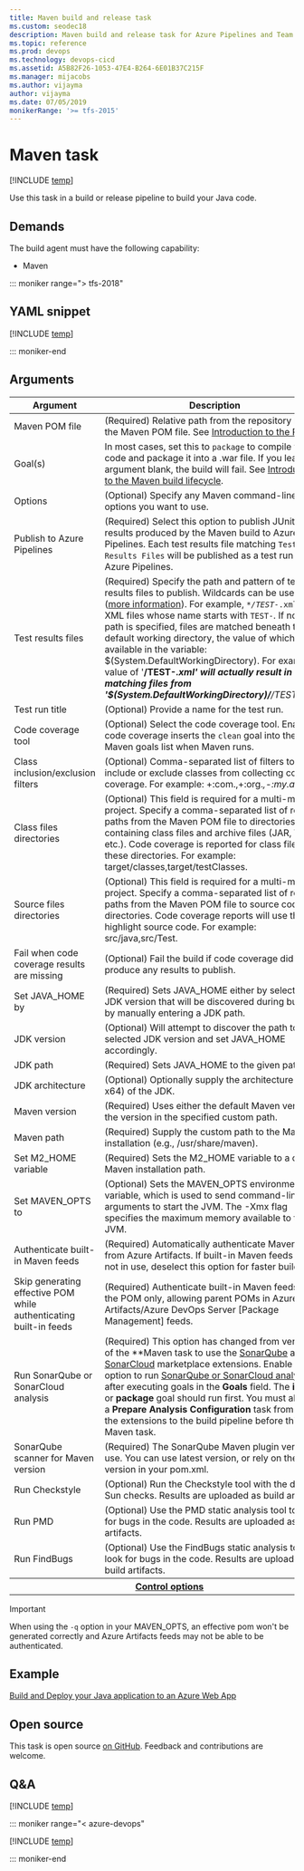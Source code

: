 ```yaml
---
title: Maven build and release task
ms.custom: seodec18
description: Maven build and release task for Azure Pipelines and Team Foundation Server (TFS)
ms.topic: reference
ms.prod: devops
ms.technology: devops-cicd
ms.assetid: A5B82F26-1053-47E4-B264-6E01B37C215F
ms.manager: mijacobs
ms.author: vijayma
author: vijayma
ms.date: 07/05/2019
monikerRange: '>= tfs-2015'
---
```



# Maven task

[!INCLUDE [temp](../../_shared/version-tfs-2015-rtm.md)]

Use this task in a build or release pipeline to build your Java code.

## Demands

The build agent must have the following capability:

 * Maven

::: moniker range="> tfs-2018"

## YAML snippet

[!INCLUDE [temp](../_shared/yaml/MavenV3.md)]

::: moniker-end

## Arguments

<table><thead><tr><th>Argument</th><th>Description</th></tr></thead>
<tr><td>Maven POM file</td><td>(Required) Relative path from the repository root to the Maven POM file. See <a href="http://maven.apache.org/guides/introduction/introduction-to-the-pom.html" data-raw-source="[Introduction to the POM](https://maven.apache.org/guides/introduction/introduction-to-the-pom.html)">Introduction to the POM</a>.</td></tr>
<tr><td>Goal(s)</td><td>In most cases, set this to <code>package</code> to compile your code and package it into a .war file. If you leave this argument blank, the build will fail. See <a href="http://maven.apache.org/guides/introduction/introduction-to-the-lifecycle.html" data-raw-source="[Introduction to the Maven build lifecycle](https://maven.apache.org/guides/introduction/introduction-to-the-lifecycle.html)">Introduction to the Maven build lifecycle</a>.</td></tr>
<tr><td>Options</td><td>(Optional) Specify any Maven command-line options you want to use.</td></tr>
<tr><td>Publish to Azure Pipelines</td><td>(Required) Select this option to publish JUnit test results produced by the Maven build to Azure Pipelines. Each test results file matching <code>Test Results Files</code> will be published as a test run in Azure Pipelines.</td></tr>
<tr><td>Test results files</td><td>(Required) Specify the path and pattern of test results files to publish. Wildcards can be used (<a href="https://go.microsoft.com/fwlink/?linkid=856077" data-raw-source="[more information](https://go.microsoft.com/fwlink/?linkid=856077)">more information</a>). For example, <code><em>*/TEST-</em>.xml</code> for all XML files whose name starts with <code>TEST-</code>. If no root path is specified, files are matched beneath the default working directory, the value of which is available in the variable: $(System.DefaultWorkingDirectory).  For example, a value of &#39;<strong>/TEST-<em>.xml&#39; will actually result in matching files from &#39;$(System.DefaultWorkingDirectory)/</strong>/TEST-<em>.xml&#39;.</td></tr>
<tr><td>Test run title</td><td>(Optional) Provide a name for the test run.</td></tr>
<tr><td>Code coverage tool</td><td>(Optional) Select the code coverage tool. Enabling code coverage inserts the <code>clean</code> goal into the Maven goals list when Maven runs.</td></tr>
<tr><td>Class inclusion/exclusion filters</td><td>(Optional) Comma-separated list of filters to include or exclude classes from collecting code coverage. For example: +:com.</em>,+:org.<em>,-:my.app</em>.<em>.</td></tr>
<tr><td>Class files directories</td><td>(Optional) This field is required for a multi-module project. Specify a comma-separated list of relative paths from the Maven POM file to directories containing class files and archive files (JAR, WAR, etc.). Code coverage is reported for class files in these directories. For example: target/classes,target/testClasses.</td></tr>
<tr><td>Source files directories</td><td>(Optional) This field is required for a multi-module project. Specify a comma-separated list of relative paths from the Maven POM file to source code directories. Code coverage reports will use these to highlight source code. For example: src/java,src/Test.</td></tr>
<tr><td>Fail when code coverage results are missing</td><td>(Optional) Fail the build if code coverage did not produce any results to publish.</td></tr>
<tr><td>Set JAVA_HOME by</td><td>(Required) Sets JAVA_HOME either by selecting a JDK version that will be discovered during builds or by manually entering a JDK path.</td></tr>
<tr><td>JDK version</td><td>(Optional) Will attempt to discover the path to the selected JDK version and set JAVA_HOME accordingly.</td></tr>
<tr><td>JDK path</td><td>(Required) Sets JAVA_HOME to the given path.</td></tr>
<tr><td>JDK architecture</td><td>(Optional) Optionally supply the architecture (x86, x64) of the JDK.</td></tr>
<tr><td>Maven version</td><td>(Required) Uses either the default Maven version or the version in the specified custom path.</td></tr>
<tr><td>Maven path</td><td>(Required) Supply the custom path to the Maven installation (e.g., /usr/share/maven).</td></tr>
<tr><td>Set M2_HOME variable</td><td>(Required) Sets the M2_HOME variable to a custom Maven installation path.</td></tr>
<tr><td>Set MAVEN_OPTS to</td><td>(Optional) Sets the MAVEN_OPTS environment variable, which is used to send command-line arguments to start the JVM. The -Xmx flag specifies the maximum memory available to the JVM.</td></tr>
<tr><td>Authenticate built-in Maven feeds</td><td>(Required) Automatically authenticate Maven feeds from Azure Artifacts. If built-in Maven feeds are not in use, deselect this option for faster builds.</td></tr>
<tr><td>Skip generating effective POM while authenticating built-in feeds</td><td>(Required) Authenticate built-in Maven feeds using the POM only, allowing parent POMs in Azure Artifacts/Azure DevOps Server [Package Management] feeds.</td></tr>
<tr><td>Run SonarQube or SonarCloud analysis</td><td>(Required) This option has changed from version 1 of the **Maven</em></em> task to use the <a href="https://marketplace.visualstudio.com/items?itemName=SonarSource.sonarqube" data-raw-source="[SonarQube](https://marketplace.visualstudio.com/items?itemName=SonarSource.sonarqube)">SonarQube</a> and <a href="https://marketplace.visualstudio.com/items?itemName=SonarSource.sonarcloud" data-raw-source="[SonarCloud](https://marketplace.visualstudio.com/items?itemName=SonarSource.sonarcloud)">SonarCloud</a> marketplace extensions.  Enable this option to run <a href="http://redirect.sonarsource.com/doc/install-configure-scanner-tfs-ts.html" data-raw-source="[SonarQube or SonarCloud analysis](https://redirect.sonarsource.com/doc/install-configure-scanner-tfs-ts.html)">SonarQube or SonarCloud analysis</a> after executing goals in the <strong>Goals</strong> field. The <strong>install</strong> or <strong>package</strong> goal should run first. You must also add a <strong>Prepare Analysis Configuration</strong> task from one of the extensions to the build pipeline before this Maven task.</td></tr>
<tr><td>SonarQube scanner for Maven version</td><td>(Required) The SonarQube Maven plugin version to use. You can use latest version, or rely on the version in your pom.xml.</td></tr>
<tr><td>Run Checkstyle</td><td>(Optional) Run the Checkstyle tool with the default Sun checks. Results are uploaded as build artifacts.</td></tr>
<tr><td>Run PMD</td><td>(Optional) Use the PMD static analysis tool to look for bugs in the code. Results are uploaded as build artifacts.</td></tr>
<tr><td>Run FindBugs</td><td>(Optional) Use the FindBugs static analysis tool to look for bugs in the code. Results are uploaded as build artifacts.</td></tr>


<tr>
<th style="text-align: center" colspan="2"><a href="~/pipelines/process/tasks.md#controloptions" data-raw-source="[Control options](../../process/tasks.md#controloptions)">Control options</a></th>
</tr>

</table>

>[!IMPORTANT]
>When using the `-q` option in your MAVEN_OPTS, an effective pom won't be generated correctly and Azure Artifacts feeds may not be able to be authenticated. 

## Example

[Build and Deploy your Java application to an Azure Web App](../../apps/java/build-maven.md)

## Open source

This task is open source [on GitHub](https://github.com/Microsoft/azure-pipelines-tasks). Feedback and contributions are welcome.

## Q&A
<!-- BEGINSECTION class="md-qanda" -->

[!INCLUDE [temp](../../_shared/qa-agents.md)]

::: moniker range="< azure-devops"

[!INCLUDE [temp](../../_shared/qa-versions.md)]

::: moniker-end

<!-- ENDSECTION -->
